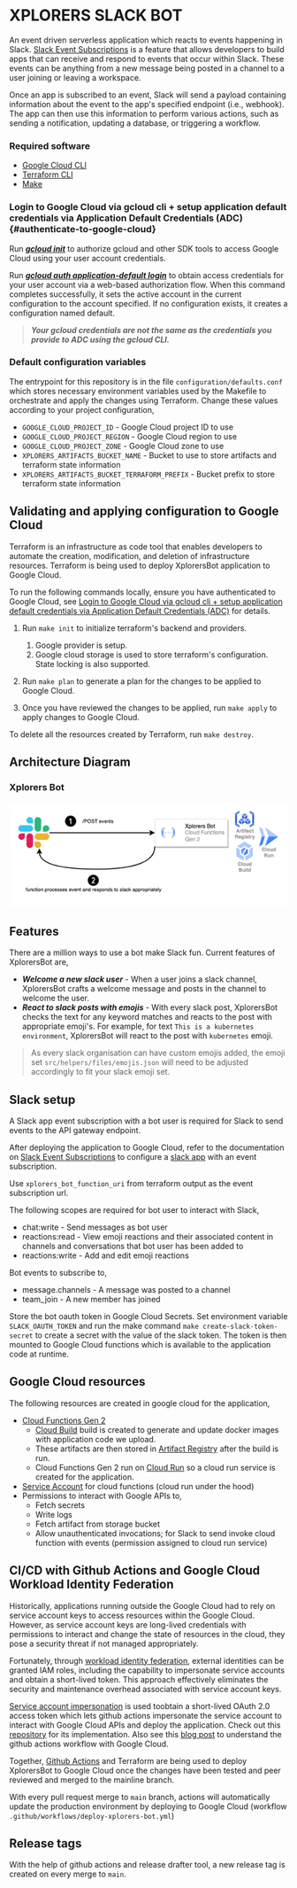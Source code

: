# XPLORERS SLACK BOT

An event driven serverless application which reacts to events happening in Slack. [Slack Event Subscriptions](https://api.slack.com/events-api) is a feature that allows developers to build apps that can receive and respond to events that occur within Slack. These events can be anything from a new message being posted in a channel to a user joining or leaving a workspace.

Once an app is subscribed to an event, Slack will send a payload containing information about the event to the app's specified endpoint (i.e., webhook). The app can then use this information to perform various actions, such as sending a notification, updating a database, or triggering a workflow.

### Required software
* [Google Cloud CLI](https://cloud.google.com/sdk/docs/install)
* [Terraform CLI](https://developer.hashicorp.com/terraform/cli)
* [Make](https://www.gnu.org/software/make/)

### Login to Google Cloud via gcloud cli + setup application default credentials via Application Default Credentials (ADC) {#authenticate-to-google-cloud}

Run [***gcloud init***](https://cloud.google.com/sdk/gcloud/reference/init) to authorize gcloud and other SDK tools to access Google Cloud using your user account credentials.

Run [***gcloud auth application-default login***](https://cloud.google.com/sdk/gcloud/reference/auth/login) to obtain access credentials for your user account via a web-based authorization flow. When this command completes successfully, it sets the active account in the current configuration to the account specified. If no configuration exists, it creates a configuration named default.

> ***Your gcloud credentials are not the same as the credentials you provide to ADC using the gcloud CLI.***

### Default configuration variables

The entrypoint for this repository is in the file `configuration/defaults.conf` which stores necessary environment variables used by the Makefile to orchestrate and apply the changes using Terraform. Change these values according to your project configuration,

* `GOOGLE_CLOUD_PROJECT_ID` - Google Cloud project ID to use
* `GOOGLE_CLOUD_PROJECT_REGION` - Google Cloud region to use
* `GOOGLE_CLOUD_PROJECT_ZONE` - Google Cloud zone to use
* `XPLORERS_ARTIFACTS_BUCKET_NAME` - Bucket to use to store artifacts and terraform state information
* `XPLORERS_ARTIFACTS_BUCKET_TERRAFORM_PREFIX` - Bucket prefix to store terraform state information

## Validating and applying configuration to Google Cloud

Terraform is an infrastructure as code tool that enables developers to automate the creation, modification, and deletion of infrastructure resources. Terraform is being used to deploy XplorersBot application to Google Cloud.

To run the following commands locally, ensure you have authenticated to Google Cloud, see [Login to Google Cloud via gcloud cli + setup application default credentials via Application Default Credentials (ADC)](#authenticate-to-google-cloud) for details.

1. Run `make init` to initialize terraform's backend and providers.
    1. Google provider is setup.
    2. Google cloud storage is used to store terraform's configuration. State locking is also supported.

2. Run `make plan` to generate a plan for the changes to be applied to Google Cloud.

3. Once you have reviewed the changes to be applied, run `make apply` to apply changes to Google Cloud.

To delete all the resources created by Terraform, run `make destroy`.

## Architecture Diagram

### Xplorers Bot

![XplorersBot](assets/xplorers-bot-gcloud.png)

## Features

There are a million ways to use a bot make Slack fun. Current features of XplorersBot are,

* ***Welcome a new slack user*** - When a user joins a slack channel, XplorersBot crafts a welcome message and posts in the channel to welcome the user.
* ***React to slack posts with emojis*** - With every slack post, XplorersBot checks the text for any keyword matches and reacts to the post with appropriate emoji's. For example, for text `This is a kubernetes environment`, XplorersBot will react to the post with `kubernetes` emoji.

> As every slack organisation can have custom emojis added, the emoji set `src/helpers/files/emojis.json` will need to be adjusted accordingly to fit your slack emoji set.

## Slack setup

A Slack app event subscription with a bot user is required for Slack to send events to the API gateway endpoint.

After deploying the application to Google Cloud, refer to the documentation on [Slack Event Subscriptions](https://api.slack.com/events-api) to configure a [slack app](https://api.slack.com/authentication/basics) with an event subscription.

Use `xplorers_bot_function_uri` from terraform output as the event subscription url.

The following scopes are required for bot user to interact with Slack,
* chat:write - Send messages as bot user
* reactions:read - View emoji reactions and their associated content in channels and conversations that bot user has been added to
* reactions:write - Add and edit emoji reactions

Bot events to subscribe to,
* message.channels - A message was posted to a channel
* team_join - A new member has joined

Store the bot oauth token in Google Cloud Secrets. Set environment variable `SLACK_OAUTH_TOKEN` and run the make command `make create-slack-token-secret` to create a secret with the value of the slack token. The token is then mounted to Google Cloud functions which is available to the application code at runtime.

## Google Cloud resources

The following resources are created in google cloud for the application,

* [Cloud Functions Gen 2](https://cloud.google.com/functions/docs/concepts/version-comparison#new-in-2nd-gen)
    * [Cloud Build](https://cloud.google.com/build) build is created to generate and update docker images with application code we upload.
    * These artifacts are then stored in [Artifact Registry](https://cloud.google.com/artifact-registry) after the build is run.
    * Cloud Functions Gen 2 run on [Cloud Run](https://cloud.google.com/run) so a cloud run service is created for the application.
* [Service Account](https://cloud.google.com/iam/docs/service-account-overview) for cloud functions (cloud run under the hood)
* Permissions to interact with Google APIs to,
    * Fetch secrets
    * Write logs
    * Fetch artifact from storage bucket
    * Allow unauthenticated invocations; for Slack to send invoke cloud function with events (permission assigned to cloud run service)

## CI/CD with Github Actions and Google Cloud Workload Identity Federation

<!-- TODO -->
<!-- Xplorersbot uses Github Actions for its CI/CD pipeline. With every push from every branch, unit tests will run and the workflow is defined in `.github/workflows/run-tests.yml`. -->

Historically, applications running outside the Google Cloud had to rely on service account keys to access resources within the Google Cloud. However, as service account keys are long-lived credentials with permissions to interact and change the state of resources in the cloud, they pose a security threat if not managed appropriately.

Fortunately, through [workload identity federation](https://cloud.google.com/iam/docs/workload-identity-federation), external identities can be granted IAM roles, including the capability to impersonate service accounts and obtain a short-lived token. This approach effectively eliminates the security and maintenance overhead associated with service account keys.

[Service account impersonation](https://cloud.google.com/iam/docs/workload-identity-federation#impersonation) is used toobtain a short-lived OAuth 2.0 access token which lets github actions impersonate the service account to interact with Google Cloud APIs and deploy the application. Check out this [repository](https://github.com/xplorer-io/xplorers-gcloud-infra-bootstrap) for its implementation. Also see this [blog post](https://cloud.google.com/blog/products/identity-security/enabling-keyless-authentication-from-github-actions) to understand the github actions workflow with Google Cloud.

Together, [Github Actions](https://github.com/features/actions) and Terraform are being used to deploy XplorersBot to Google Cloud once the changes have been tested and peer reviewed and merged to the mainline branch.

With every pull request merge to `main` branch, actions will automatically update the production environment by deploying to Google Cloud (workflow `.github/workflows/deploy-xplorers-bot.yml`)

## Release tags

With the help of github actions and release drafter tool, a new release tag is created on every merge to `main`.
